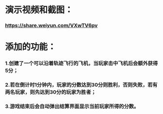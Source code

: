 # 演示视频和截图：

### https://share.weiyun.com/VXwTV6pv



# 添加的功能：

### 1.创建了一个可以沿着轨迹飞行的飞机，当玩家击中飞机后会额外获得5分；

### 2.若在倒计时1分钟内，玩家的分数达到30分则胜利，否则失败，若有两名玩家，则先达到30分的玩家为胜者；

### 3.游戏结束后会自动弹出结算界面显示当前玩家所得的分数。
